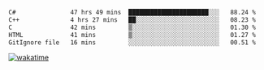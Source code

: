 <!--START_SECTION:waka-->

```txt
C#               47 hrs 49 mins  ██████████████████████░░░   88.24 %
C++              4 hrs 27 mins   ██░░░░░░░░░░░░░░░░░░░░░░░   08.23 %
C                42 mins         ▒░░░░░░░░░░░░░░░░░░░░░░░░   01.30 %
HTML             41 mins         ▒░░░░░░░░░░░░░░░░░░░░░░░░   01.27 %
GitIgnore file   16 mins         ░░░░░░░░░░░░░░░░░░░░░░░░░   00.51 %
```

<!--END_SECTION:waka-->
[![wakatime](https://wakatime.com/badge/user/6c2f442e-41b4-42e3-bc06-d5d8203ad1da.svg)](https://wakatime.com/@6c2f442e-41b4-42e3-bc06-d5d8203ad1da)
